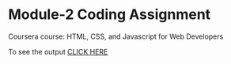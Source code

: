 # Module-2 Coding Assignment
Coursera course: HTML, CSS, and Javascript for Web Developers

To see the output [CLICK HERE](file:///C:/Users/isaac/Desktop/Coursera/HTML%20(Coursera)/Week%202/Week%202%20assignment.html)
